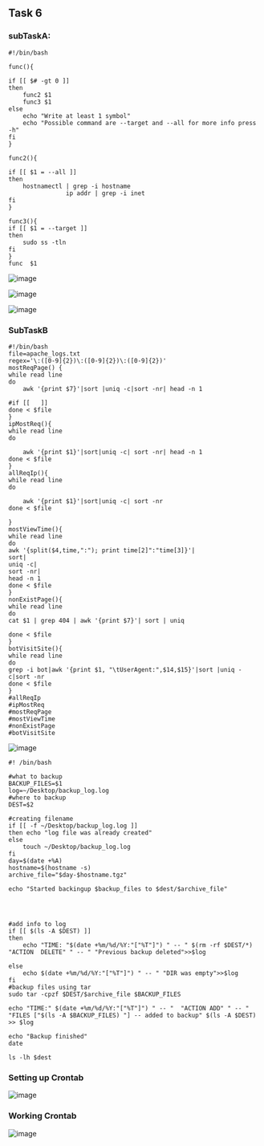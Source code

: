## Task 6

### subTaskA:

```
#!/bin/bash

func(){

if [[ $# -gt 0 ]]
then
	func2 $1
	func3 $1
else
	echo "Write at least 1 symbol"
	echo "Possible command are --target and --all for more info press -h"
fi
}

func2(){

if [[ $1 = --all ]]
then 
	hostnamectl | grep -i hostname 
                ip addr | grep -i inet
fi
}

func3(){
if [[ $1 = --target ]]
then
	sudo ss -tln
fi
}
func  $1
```
![image](https://user-images.githubusercontent.com/98917290/166166854-834ca433-49d1-419d-9539-0196b4fb9b04.png)

![image](https://user-images.githubusercontent.com/98917290/166166796-379bacd2-5634-43dc-840e-683de965e424.png)

![image](https://user-images.githubusercontent.com/98917290/166166806-3a5ba6d9-076c-4b61-a1f1-8790a2f476dd.png)


### SubTaskB

```
#!/bin/bash
file=apache_logs.txt
regex='\:([0-9]{2})\:([0-9]{2})\:([0-9]{2})'
mostReqPage() {
while read line
do
	awk '{print $7}'|sort |uniq -c|sort -nr| head -n 1
	
#if [[   ]]
done < $file
}
ipMostReq(){
while read line
do

	awk '{print $1}'|sort|uniq -c| sort -nr| head -n 1
done < $file
}
allReqIp(){
while read line
do

	awk '{print $1}'|sort|uniq -c| sort -nr
done < $file

}
mostViewTime(){
while read line
do
awk '{split($4,time,":"); print time[2]":"time[3]}'|
sort|
uniq -c|
sort -nr|
head -n 1
done < $file
}
nonExistPage(){
while read line
do
cat $1 | grep 404 | awk '{print $7}'| sort | uniq 

done < $file
}
botVisitSite(){
while read line
do
grep -i bot|awk '{print $1, "\tUserAgent:",$14,$15}'|sort |uniq -c|sort -nr
done < $file
}
#allReqIp
#ipMostReq
#mostReqPage 
#mostViewTime
#nonExistPage
#botVisitSite
```
![image](https://user-images.githubusercontent.com/98917290/166166724-da7fcfef-d664-4a13-b721-3986197158d6.png)


```
#! /bin/bash

#what to backup
BACKUP_FILES=$1
log=~/Desktop/backup_log.log
#where to backup
DEST=$2

#creating filename
if [[ -f ~/Desktop/backup_log.log ]]
then echo "log file was already created"
else
	touch ~/Desktop/backup_log.log
fi
day=$(date +%A)
hostname=$(hostname -s)
archive_file="$day-$hostname.tgz"

echo "Started backingup $backup_files to $dest/$archive_file" 




#add info to log
if [[ $(ls -A $DEST) ]]
then
	echo "TIME: "$(date +%m/%d/%Y:"["%T"]") " -- " $(rm -rf $DEST/*) "ACTION  DELETE" " -- " "Previous backup deleted">>$log

else
	echo $(date +%m/%d/%Y:"["%T"]") " -- " "DIR was empty">>$log
fi
#backup files using tar
sudo tar -cpzf $DEST/$archive_file $BACKUP_FILES

echo "TIME:" $(date +%m/%d/%Y:"["%T"]") " -- "  "ACTION ADD" " -- " "FILES ["$(ls -A $BACKUP_FILES) "] -- added to backup" $(ls -A $DEST) >> $log

echo "Backup finished"
date

ls -lh $dest
```

### Setting up Crontab

![image](https://user-images.githubusercontent.com/98917290/166166228-1535bf92-f0ba-4b76-ae01-97a19d02930f.png)

### Working Crontab

![image](https://user-images.githubusercontent.com/98917290/166166412-ee6f3d54-e682-4940-909e-7223a2bba1a1.png)
